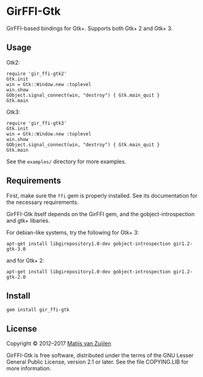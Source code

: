 # GirFFI-Gtk

GirFFI-based bindings for Gtk+. Supports both Gtk+ 2 and Gtk+ 3.

## Usage

Gtk2:

    require 'gir_ffi-gtk2'
    Gtk.init
    win = Gtk::Window.new :toplevel
    win.show
    GObject.signal_connect(win, "destroy") { Gtk.main_quit }
    Gtk.main

Gtk3:

    require 'gir_ffi-gtk3'
    Gtk.init
    win = Gtk::Window.new :toplevel
    win.show
    GObject.signal_connect(win, "destroy") { Gtk.main_quit }
    Gtk.main

See the `examples/` directory for more examples.

## Requirements

First, make sure the `ffi` gem is properly installed. See its documentation for
the necessary requirements.

GirFFI-Gtk itself depends on the GirFFI gem, and the gobject-introspection and
gtk+ libaries.

For debian-like systems, try the following for Gtk+ 3:

    apt-get install libgirepository1.0-dev gobject-introspection gir1.2-gtk-3.0

and for Gtk+ 2:

    apt-get install libgirepository1.0-dev gobject-introspection gir1.2-gtk-2.0

## Install

    gem install gir_ffi-gtk

## License

Copyright &copy; 2012&ndash;2017 [Matijs van Zuijlen](http://www.matijs.net)

GirFFI-Gtk is free software, distributed under the terms of the GNU Lesser
General Public License, version 2.1 or later. See the file COPYING.LIB for
more information.

